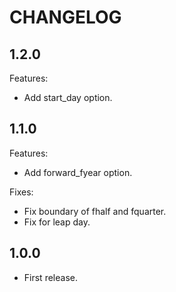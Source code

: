 # CHANGELOG

## 1.2.0

Features:

* Add start_day option.

## 1.1.0

Features:

* Add forward_fyear option.

Fixes:

* Fix boundary of fhalf and fquarter.
* Fix for leap day.

## 1.0.0

* First release.
